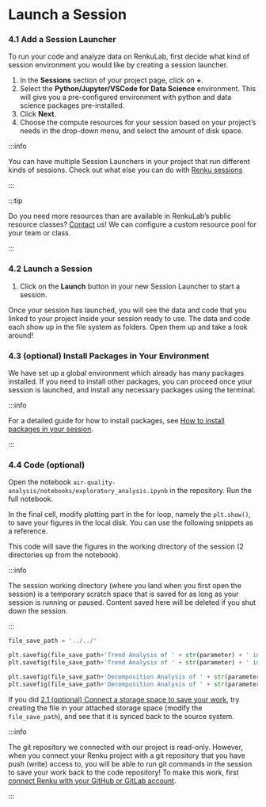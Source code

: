 # Launch a Session

### 4.1 Add a Session Launcher

To run your code and analyze data on RenkuLab, first decide what kind of session environment you would like by creating a session launcher.

1. In the **Sessions** section of your project page, click on **+**.
2. Select the **Python/Jupyter/VSCode for Data Science** environment. This will give you a pre-configured environment with python and data science packages pre-installed. 
3. Click **Next**.
4. Choose the compute resources for your session based on your project’s needs in the drop-down menu, and select the amount of disk space.

:::info

You can have multiple Session Launchers in your project that run different kinds of sessions. Check
out what else you can do with [Renku
sessions](https://www.notion.so/1a70df2efafc81c9ae50d9ef3e7bddbd?pvs=21)

:::

:::tip

Do you need more resources than are available in RenkuLab’s public resource classes? [Contact](https://www.notion.so/Contact-dd098db288ff433893a4d4d429da99c1?pvs=21) us! We can configure a custom resource pool for your team or class.

:::

### 4.2 Launch a Session

1. Click on the **Launch** button in your new Session Launcher to start a session. 

Once your session has launched, you will see the data and code that you linked to your project inside your session ready to use. The data and code each show up in the file system as folders. Open them up and take a look around!

### 4.3 (optional) Install Packages in Your Environment

We have set up a global environment which already has many packages installed. If you need to install other packages, you can proceed once your session is launched, and install any necessary packages using the terminal.

:::info

For a detailed guide for how to install packages, see [How to install packages in your session](https://www.notion.so/How-to-install-packages-in-your-session-f1ffb813996943869b50f6c5b263f5c9?pvs=21).

:::

### 4.4 Code (optional)

Open the notebook `air-quality-analysis/notebooks/exploratory_analysis.ipynb` in the repository. Run the full notebook.

In the final cell, modify plotting part in the for loop, namely the `plt.show()`, to save your figures in the local disk. You can use the following snippets as a reference. 

This code will save the figures in the working directory of the session (2 directories up from the notebook).

:::info

The session working directory (where you land when you first open the session) is a temporary scratch space that is saved for as long as your session is running or paused. Content saved here will be deleted if you shut down the session.

:::

```python
file_save_path = '../../'

plt.savefig(file_save_path+'Trend Analysis of ' + str(parameter) + ' in ' + str(location) +' by Date'+'.png')
plt.savefig(file_save_path+'Trend Analysis of ' + str(parameter) + ' in ' + str(location) +' by Date'+'.pdf')

plt.savefig(file_save_path+'Decomposition Analysis of ' + str(parameter) + ' in ' + str(location) +' by Date'+'.png')
plt.savefig(file_save_path+'Decomposition Analysis of ' + str(parameter) + ' in ' + str(location) +' by Date'+'.pdf')

```

If you did [2.1 (optional) Connect a storage space to save your work](https://www.notion.so/2-1-optional-Connect-a-storage-space-to-save-your-work-1a50df2efafc80188d45c60b18f19c71?pvs=21), try creating the file in your attached storage space (modify the `file_save_path`), and see that it is synced back to the source system.

:::info

The git repository we connected with our project is read-only. However, when you connect your Renku project with a git repository that you have push (write) access to, you will be able to run git commands in the session to save your work back to the code repository! To make this work, first [connect Renku with your GitHub or GitLab account](https://www.notion.so/How-to-connect-your-Renku-account-to-your-GitHub-or-GitLab-account-3d394998d82b44b4a053e9461949119a?pvs=21).

:::
